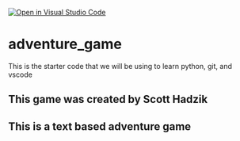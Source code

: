 [![Open in Visual Studio Code](https://classroom.github.com/assets/open-in-vscode-2e0aaae1b6195c2367325f4f02e2d04e9abb55f0b24a779b69b11b9e10269abc.svg)](https://classroom.github.com/online_ide?assignment_repo_id=20156794&assignment_repo_type=AssignmentRepo)
# adventure_game
This is the starter code that we will be using to learn python, git, and vscode

## This game was created by Scott Hadzik

## This is a text based adventure game
